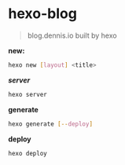 # hexo-blog

> blog.dennis.io built by hexo


**new:**
```bash
hexo new [layout] <title>
```

***server***
```bash
hexo server
```

**generate**
```bash
hexo generate [--deploy]
```

**deploy**
```bash
hexo deploy
```